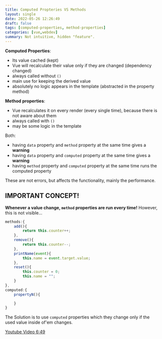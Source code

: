 ```yaml
---
title: Computed Propteries VS Methods
layout: single
date: 2022-05-26 12:26:49
draft: false
tags: [computed-properties, method-properties]
categories: [vue,webdev]
summary: Not intuitive, hidden "feature".
---
```

**Computed Properties**:
* Its value cached (kept)
* Vue will recalculate their value only if they are changed (dependency changed)
* always called without `()`
* main use for keeping the derived value
* absolutely no logic appears in the template (abstracted in the property method)

**Method properties**:
* Vue recalculates it on every render (every single time), because there is not aware about them
* always called with `()`
* may be some logic in the template

Both:
* having `data` property and `method` property at the same time gives a **warning**
* having `data` property and `computed` property at the same time gives a **warning**
* having `method` property and `computed` property at the same time runs the computed property

These are not errors, but affects the functionality, mainly the performance.

## IMPORTANT CONCEPT!

**Whenever a value change, `method` properties are run every time!** However, this is not visible...

```javascript
methods:{
    add(){
        return this.counter++;
    },
    remove(){
        return this.counter--;
    },
    printName(event){
        this.name = event.target.value;
    },
    reset(){
        this.counter = 0;
        this.name = "";
    }
},
computed:{
    propertyN(){

    }
}
```


The Solution is to use `computed` properties which they change only if the used value inside of'em changes.

[Youtube Video 6:49](https://youtu.be/O14qJr5sKXo)
